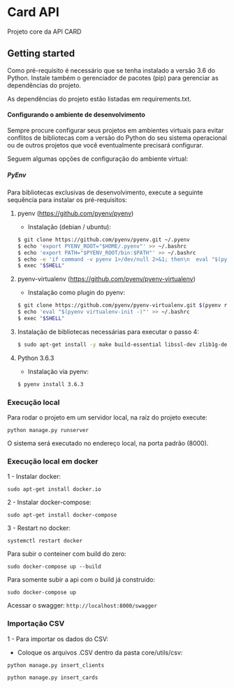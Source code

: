 # Card API

Projeto core da API CARD


## Getting started

Como pré-requisito é necessário que se tenha instalado a versão 3.6 do Python.
Instale também o gerenciador de pacotes (pip) para gerenciar as dependências do projeto.


As dependências do projeto estão listadas em requirements.txt.


#### Configurando o ambiente de desenvolvimento

Sempre procure configurar seus projetos em ambientes virtuais para evitar conflitos de bibliotecas com a versão do Python do seu sistema operacional ou de outros projetos que você eventualmente precisará configurar.

Seguem algumas opções de configuração do ambiente virtual:

##### PyEnv

Para bibliotecas exclusivas de desenvolvimento, execute a seguinte sequência para instalar os pré-requisitos:

 1. pyenv (https://github.com/pyenv/pyenv)
    - Instalação (debian / ubuntu):
    ```bash
    $ git clone https://github.com/pyenv/pyenv.git ~/.pyenv
    $ echo 'export PYENV_ROOT="$HOME/.pyenv"' >> ~/.bashrc
    $ echo 'export PATH="$PYENV_ROOT/bin:$PATH"' >> ~/.bashrc
    $ echo -e 'if command -v pyenv 1>/dev/null 2>&1; then\n  eval "$(pyenv init -)"\nfi' >> ~/.bashrc
    $ exec "$SHELL"
    ```
 2. pyenv-virtualenv (https://github.com/pyenv/pyenv-virtualenv)
    - Instalação como plugin do pyenv:
    ```bash
    $ git clone https://github.com/pyenv/pyenv-virtualenv.git $(pyenv root)/plugins/pyenv-virtualenv
    $ echo 'eval "$(pyenv virtualenv-init -)"' >> ~/.bashrc
    $ exec "$SHELL"
    ```

 3. Instalação de bibliotecas necessárias para executar o passo 4:
    ```bash
    $ sudo apt-get install -y make build-essential libssl-dev zlib1g-dev libbz2-dev libreadline-dev libsqlite3-dev wget curl llvm libncurses5-dev libncursesw5-dev xz-utils tk-dev libffi-dev
    ```

 4. Python 3.6.3
    - Instalação via pyenv:
    ```bash
    $ pyenv install 3.6.3
    ```


### Execução local

Para rodar o projeto em um servidor local, na raíz do projeto execute:


```
python manage.py runserver
```

O sistema será executado no endereço local, na porta padrão (8000).

### Execução local em docker

1 - Instalar docker:
```
sudo apt-get install docker.io
```

2 - Instalar docker-compose:
```
sudo apt-get install docker-compose
```

3 - Restart no docker:
```
systemctl restart docker
```

Para subir o conteiner com build do zero:
```
sudo docker-compose up --build
```

Para somente subir a api com o build já construído:
```
sudo docker-compose up
```

Acessar o swagger: ```http://localhost:8000/swagger```


### Importação CSV
1 - Para importar os dados do CSV:
- Coloque os arquivos .CSV dentro da pasta core/utils/csv:
```
python manage.py insert_clients
```
```
python manage.py insert_cards
```